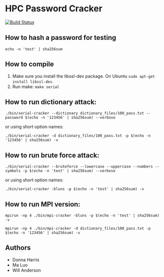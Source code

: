 # HPC Password Cracker
[![Build Status](https://cloud.drone.io/api/badges/wandersonca/HPC-Password-Cracker/status.svg)](https://cloud.drone.io/wandersonca/HPC-Password-Cracker)

## How to hash a password for testing
``echo -n 'test' | sha256sum``

## How to compile
1. Make sure you install the libssl-dev package. On Ubuntu ``sudo apt-get install libssl-dev``.
2. Run make: ``make serial``

## How to run dictionary attack:
``./bin/serial-cracker --dictionary dictionary_files/100_pass.txt --password $(echo -n '123456' | sha256sum) --verbose``

or using short option names:

``./bin/serial-cracker -d dictionary_files/100_pass.txt -p $(echo -n '123456' | sha256sum) -v``

## How to run brute force attack:
``./bin/serial-cracker --bruteforce --lowercase --uppercase --numbers --symbols -p $(echo -n 'test' | sha256sum) --verbose``

or using short option names:

``./bin/serial-cracker -bluns -p $(echo -n 'test' | sha256sum) -v``

## How to run MPI version:
``mpirun -np 4 ./bin/mpi-cracker -bluns -p $(echo -n 'test' | sha256sum) -v``

``mpirun -np 4 ./bin/mpi-cracker -d dictionary_files/100_pass.txt -p $(echo -n '123456' | sha256sum) -v``

## Authors
* Donna Harris
* Ma Luo
* Will Anderson
